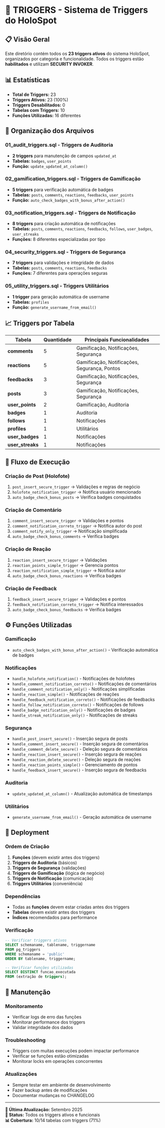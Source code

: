 # 🎯 TRIGGERS - Sistema de Triggers do HoloSpot

## 📋 Visão Geral

Este diretório contém todos os **23 triggers ativos** do sistema HoloSpot, organizados por categoria e funcionalidade. Todos os triggers estão **habilitados** e utilizam **SECURITY INVOKER**.

## 📊 Estatísticas

- **Total de Triggers:** 23
- **Triggers Ativos:** 23 (100%)
- **Triggers Desabilitados:** 0
- **Tabelas com Triggers:** 10
- **Funções Utilizadas:** 16 diferentes

## 📁 Organização dos Arquivos

### **01_audit_triggers.sql** - Triggers de Auditoria
- **2 triggers** para manutenção de campos `updated_at`
- **Tabelas:** `badges`, `user_points`
- **Função:** `update_updated_at_column()`

### **02_gamification_triggers.sql** - Triggers de Gamificação  
- **5 triggers** para verificação automática de badges
- **Tabelas:** `posts`, `comments`, `reactions`, `feedbacks`, `user_points`
- **Função:** `auto_check_badges_with_bonus_after_action()`

### **03_notification_triggers.sql** - Triggers de Notificação
- **8 triggers** para criação automática de notificações
- **Tabelas:** `posts`, `comments`, `reactions`, `feedbacks`, `follows`, `user_badges`, `user_streaks`
- **Funções:** 8 diferentes especializadas por tipo

### **04_security_triggers.sql** - Triggers de Segurança
- **7 triggers** para validações e integridade de dados
- **Tabelas:** `posts`, `comments`, `reactions`, `feedbacks`
- **Funções:** 7 diferentes para operações seguras

### **05_utility_triggers.sql** - Triggers Utilitários
- **1 trigger** para geração automática de username
- **Tabelas:** `profiles`
- **Função:** `generate_username_from_email()`

## 📈 Triggers por Tabela

| Tabela | Quantidade | Principais Funcionalidades |
|--------|------------|----------------------------|
| **comments** | 5 | Gamificação, Notificações, Segurança |
| **reactions** | 5 | Gamificação, Notificações, Segurança, Pontos |
| **feedbacks** | 3 | Gamificação, Notificações, Segurança |
| **posts** | 3 | Gamificação, Notificações, Segurança |
| **user_points** | 2 | Gamificação, Auditoria |
| **badges** | 1 | Auditoria |
| **follows** | 1 | Notificações |
| **profiles** | 1 | Utilitários |
| **user_badges** | 1 | Notificações |
| **user_streaks** | 1 | Notificações |

## 🔄 Fluxo de Execução

### **Criação de Post (Holofote)**
1. `post_insert_secure_trigger` → Validações e regras de negócio
2. `holofote_notification_trigger` → Notifica usuário mencionado
3. `auto_badge_check_bonus_posts` → Verifica badges conquistados

### **Criação de Comentário**
1. `comment_insert_secure_trigger` → Validações e pontos
2. `comment_notification_correto_trigger` → Notifica autor do post
3. `comment_notify_only_trigger` → Notificação simplificada
4. `auto_badge_check_bonus_comments` → Verifica badges

### **Criação de Reação**
1. `reaction_insert_secure_trigger` → Validações
2. `reaction_points_simple_trigger` → Gerencia pontos
3. `reaction_notification_simple_trigger` → Notifica autor
4. `auto_badge_check_bonus_reactions` → Verifica badges

### **Criação de Feedback**
1. `feedback_insert_secure_trigger` → Validações e pontos
2. `feedback_notification_correto_trigger` → Notifica interessados
3. `auto_badge_check_bonus_feedbacks` → Verifica badges

## ⚙️ Funções Utilizadas

### **Gamificação**
- `auto_check_badges_with_bonus_after_action()` - Verificação automática de badges

### **Notificações**
- `handle_holofote_notification()` - Notificações de holofotes
- `handle_comment_notification_correto()` - Notificações de comentários
- `handle_comment_notification_only()` - Notificações simplificadas
- `handle_reaction_simple()` - Notificações de reações
- `handle_feedback_notification_correto()` - Notificações de feedbacks
- `handle_follow_notification_correto()` - Notificações de follows
- `handle_badge_notification_only()` - Notificações de badges
- `handle_streak_notification_only()` - Notificações de streaks

### **Segurança**
- `handle_post_insert_secure()` - Inserção segura de posts
- `handle_comment_insert_secure()` - Inserção segura de comentários
- `handle_comment_delete_secure()` - Deleção segura de comentários
- `handle_reaction_insert_secure()` - Inserção segura de reações
- `handle_reaction_delete_secure()` - Deleção segura de reações
- `handle_reaction_points_simple()` - Gerenciamento de pontos
- `handle_feedback_insert_secure()` - Inserção segura de feedbacks

### **Auditoria**
- `update_updated_at_column()` - Atualização automática de timestamps

### **Utilitários**
- `generate_username_from_email()` - Geração automática de username

## 🚀 Deployment

### **Ordem de Criação**
1. **Funções** (devem existir antes dos triggers)
2. **Triggers de Auditoria** (básicos)
3. **Triggers de Segurança** (validações)
4. **Triggers de Gamificação** (lógica de negócio)
5. **Triggers de Notificação** (comunicação)
6. **Triggers Utilitários** (conveniência)

### **Dependências**
- Todas as **funções** devem estar criadas antes dos triggers
- **Tabelas** devem existir antes dos triggers
- **Índices** recomendados para performance

### **Verificação**
```sql
-- Verificar triggers ativos
SELECT schemaname, tablename, triggername 
FROM pg_triggers 
WHERE schemaname = 'public' 
ORDER BY tablename, triggername;

-- Verificar funções utilizadas
SELECT DISTINCT funcao_executada 
FROM (extração de triggers);
```

## 🔧 Manutenção

### **Monitoramento**
- Verificar logs de erro das funções
- Monitorar performance dos triggers
- Validar integridade dos dados

### **Troubleshooting**
- Triggers com muitas execuções podem impactar performance
- Verificar se funções estão otimizadas
- Monitorar locks em operações concorrentes

### **Atualizações**
- Sempre testar em ambiente de desenvolvimento
- Fazer backup antes de modificações
- Documentar mudanças no CHANGELOG

---

**📅 Última Atualização:** Setembro 2025  
**🔄 Status:** Todos os triggers ativos e funcionais  
**📊 Cobertura:** 10/14 tabelas com triggers (71%)

